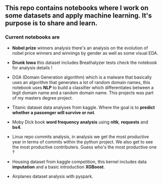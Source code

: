 ## This repo contains notebooks where I work on some datasets and apply machine learning. It's purpose is to share and learn.


### Current notebooks are
* **Nobel prize** winners analysis there's an analysis on the evolution of nobel price winners and winnings by gender as well as some visual EDA. 

* **Drunk Iowa** this dataset includes Breathalyzer tests check the notebook for analysis details !

- DGA (Domain Generation algorithm) which is a malware that basically uses an algorithm that generates a lot of random domain names, this notebook uses **NLP** to build a classifier which differentiates between a legit domain name and a random domain name. This projects was part of my masters degree project.

- Titanic dataset data analyses from kaggle. Where the goal is to **predict whether a passenger will survive or not**.

- Moby Dick book **word frequency analysis** using **nltk**, **requests** and **bs4**.

- Linux repo commits analysis, in analysis we get the most productive year in terms of commits within the python project. We also get to see the most productive contributers. Guess who's the most productive one ?

- Housing dataset from kaggle competition, this kernel includes data **imputation** and a basic introduction **XGBoost**.

- Airplanes dataset analysis with pyspark.
